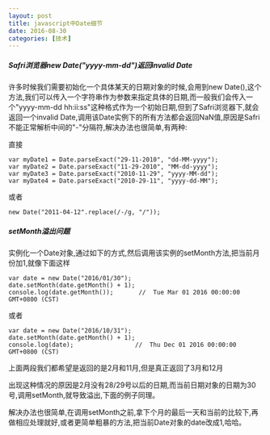 ```yaml
---
layout: post
title: javascript中Date细节
date: 2016-08-30
categories: [技术]
---
```


##### Safri浏览器new Date("yyyy-mm-dd")返回invalid Date

许多时候我们需要初始化一个具体某天的日期对象的时候,会用到new Date(),这个方法,我们可以传入一个字符串作为参数来指定具体的日期,而一般我们会传入一个"yyyy-mm-dd hh:ii:ss"这种格式作为一个初始日期,但到了Safri浏览器下,就会返回一个invalid Date,调用该Date实例下的所有方法都会返回NaN值,原因是Safri不能正常解析中间的"-"分隔符,解决办法也很简单,有两种:

直接

    var myDate1 = Date.parseExact("29-11-2010", "dd-MM-yyyy");
    var myDate2 = Date.parseExact("11-29-2010", "MM-dd-yyyy");
    var myDate3 = Date.parseExact("2010-11-29", "yyyy-MM-dd");
    var myDate4 = Date.parseExact("2010-29-11", "yyyy-dd-MM");

或者

    new Date("2011-04-12".replace(/-/g, "/"));

##### setMonth溢出问题

实例化一个Date对象,通过如下的方式,然后调用该实例的setMonth方法,把当前月份加1,就像下面这样

    var date = new Date("2016/01/30");
    date.setMonth(date.getMonth() + 1);
    console.log(date.getMonth());       //  Tue Mar 01 2016 00:00:00 GMT+0800 (CST)
    
或者

    var date = new Date("2016/10/31");
    date.setMonth(date.getMonth() + 1);
    console.log(date);                 //  Thu Dec 01 2016 00:00:00 GMT+0800 (CST)
    
上面两段我们都希望是返回的是2月和11月,但是真正返回了3月和12月

出现这种情况的原因是2月没有28/29号以后的日期,而当前日期对象的日期为30号,调用setMonth,就导致溢出,下面的例子同理。

解决办法也很简单,在调用setMonth之前,拿下个月的最后一天和当前的比较下,再做相应处理就好,或者更简单粗暴的方法,把当前Date对象的date改成1,哈哈。

